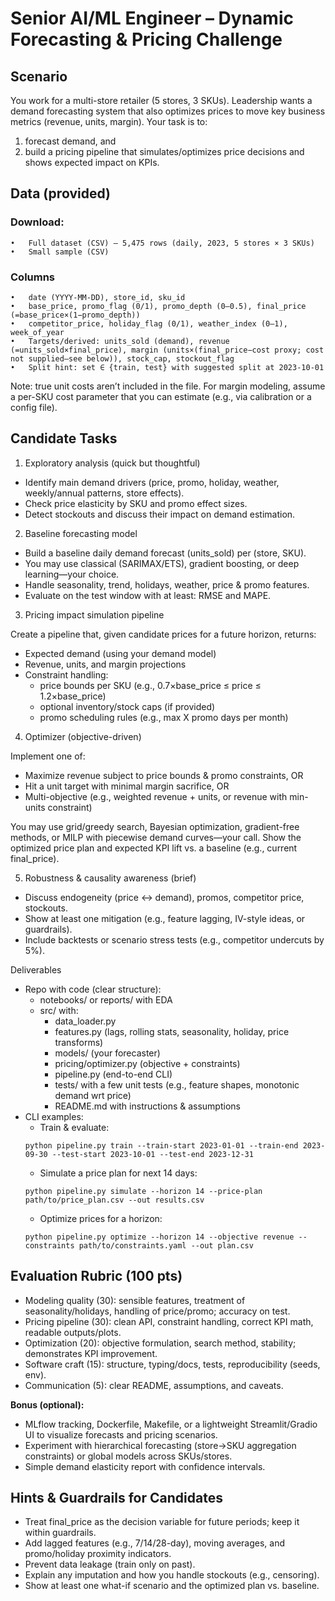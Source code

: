 # Senior AI/ML Engineer – Dynamic Forecasting & Pricing Challenge

## Scenario

You work for a multi-store retailer (5 stores, 3 SKUs). Leadership wants a demand forecasting system that also optimizes prices to move key business metrics (revenue, units, margin). Your task is to:
1. forecast demand, and
2. build a pricing pipeline that simulates/optimizes price decisions and shows expected impact on KPIs.

## Data (provided)

### Download:
	•	Full dataset (CSV) — 5,475 rows (daily, 2023, 5 stores × 3 SKUs)
	•	Small sample (CSV)

### Columns
	•	date (YYYY-MM-DD), store_id, sku_id
	•	base_price, promo_flag (0/1), promo_depth (0–0.5), final_price (=base_price×(1−promo_depth))
	•	competitor_price, holiday_flag (0/1), weather_index (0–1), week_of_year
	•	Targets/derived: units_sold (demand), revenue (=units_sold×final_price), margin (units×(final_price−cost proxy; cost not supplied—see below)), stock_cap, stockout_flag
	•	Split hint: set ∈ {train, test} with suggested split at 2023-10-01

Note: true unit costs aren’t included in the file. For margin modeling, assume a per-SKU cost parameter that you can estimate (e.g., via calibration or a config file).

## Candidate Tasks

1) Exploratory analysis (quick but thoughtful)
 * Identify main demand drivers (price, promo, holiday, weather, weekly/annual patterns, store effects).
 * Check price elasticity by SKU and promo effect sizes.
 * Detect stockouts and discuss their impact on demand estimation.

2) Baseline forecasting model
 * Build a baseline daily demand forecast (units_sold) per (store, SKU).
 * You may use classical (SARIMAX/ETS), gradient boosting, or deep learning—your choice.
 * Handle seasonality, trend, holidays, weather, price & promo features.
 * Evaluate on the test window with at least: RMSE and MAPE.

3) Pricing impact simulation pipeline

Create a pipeline that, given candidate prices for a future horizon, returns:
 * Expected demand (using your demand model)
 * Revenue, units, and margin projections
 * Constraint handling:
    * price bounds per SKU (e.g., 0.7×base_price ≤ price ≤ 1.2×base_price)
    * optional inventory/stock caps (if provided)
    * promo scheduling rules (e.g., max X promo days per month)

4) Optimizer (objective-driven)

Implement one of:
* Maximize revenue subject to price bounds & promo constraints, OR
* Hit a unit target with minimal margin sacrifice, OR
* Multi-objective (e.g., weighted revenue + units, or revenue with min-units constraint)

You may use grid/greedy search, Bayesian optimization, gradient-free methods, or MILP with piecewise demand curves—your call. Show the optimized price plan and expected KPI lift vs. a baseline (e.g., current final_price).

5) Robustness & causality awareness (brief)
* Discuss endogeneity (price ↔ demand), promos, competitor price, stockouts.
* Show at least one mitigation (e.g., feature lagging, IV-style ideas, or guardrails).
* Include backtests or scenario stress tests (e.g., competitor undercuts by 5%).

Deliverables
* Repo with code (clear structure):
    * notebooks/ or reports/ with EDA
    * src/ with:
        * data_loader.py
        * features.py (lags, rolling stats, seasonality, holiday, price transforms)
        * models/ (your forecaster)
        * pricing/optimizer.py (objective + constraints)
        * pipeline.py (end-to-end CLI)
        * tests/ with a few unit tests (e.g., feature shapes, monotonic demand wrt price)
        * README.md with instructions & assumptions
* CLI examples:
    * Train & evaluate:
  ```
  python pipeline.py train --train-start 2023-01-01 --train-end 2023-09-30 --test-start 2023-10-01 --test-end 2023-12-31
  ```
    * Simulate a price plan for next 14 days:
  ```
  python pipeline.py simulate --horizon 14 --price-plan path/to/price_plan.csv --out results.csv
  ```
    * Optimize prices for a horizon:
  ```
  python pipeline.py optimize --horizon 14 --objective revenue --constraints path/to/constraints.yaml --out plan.csv
  ```

## Evaluation Rubric (100 pts)
* Modeling quality (30): sensible features, treatment of seasonality/holidays, handling of price/promo; accuracy on test.
* Pricing pipeline (30): clean API, constraint handling, correct KPI math, readable outputs/plots.
* Optimization (20): objective formulation, search method, stability; demonstrates KPI improvement.
* Software craft (15): structure, typing/docs, tests, reproducibility (seeds, env).
* Communication (5): clear README, assumptions, and caveats.

__Bonus (optional):__
* MLflow tracking, Dockerfile, Makefile, or a lightweight Streamlit/Gradio UI to visualize forecasts and pricing scenarios.
* Experiment with hierarchical forecasting (store→SKU aggregation constraints) or global models across SKUs/stores.
* Simple demand elasticity report with confidence intervals.

## Hints & Guardrails for Candidates
* Treat final_price as the decision variable for future periods; keep it within guardrails.
* Add lagged features (e.g., 7/14/28-day), moving averages, and promo/holiday proximity indicators.
* Prevent data leakage (train only on past).
* Explain any imputation and how you handle stockouts (e.g., censoring).
* Show at least one what-if scenario and the optimized plan vs. baseline.
